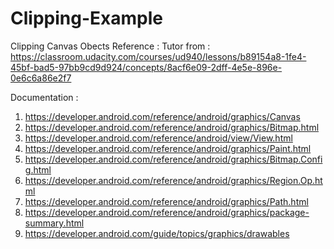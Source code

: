 # Clipping-Example
Clipping Canvas Obects Reference :
Tutor from : https://classroom.udacity.com/courses/ud940/lessons/b89154a8-1fe4-45bf-bad5-97bb9cd9d924/concepts/8acf6e09-2dff-4e5e-896e-0e6c6a86e2f7

Documentation :
1. https://developer.android.com/reference/android/graphics/Canvas
2. https://developer.android.com/reference/android/graphics/Bitmap.html
3. https://developer.android.com/reference/android/view/View.html
4. https://developer.android.com/reference/android/graphics/Paint.html
5. https://developer.android.com/reference/android/graphics/Bitmap.Config.html
6. https://developer.android.com/reference/android/graphics/Region.Op.html
7. https://developer.android.com/reference/android/graphics/Path.html
8. https://developer.android.com/reference/android/graphics/package-summary.html
9. https://developer.android.com/guide/topics/graphics/drawables

